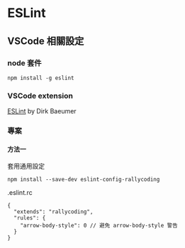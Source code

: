 # ESLint

## VSCode 相關設定

### node 套件
```
npm install -g eslint
```
### VSCode extension
[ESLint](https://marketplace.visualstudio.com/items?itemName=dbaeumer.vscode-eslint) by Dirk Baeumer

### 專案

#### 方法一

套用通用設定
```
npm install --save-dev eslint-config-rallycoding
```

.eslint.rc
```
{
  "extends": "rallycoding",
  "rules": {
    "arrow-body-style": 0 // 避免 arrow-body-style 警告
  }
}
```
